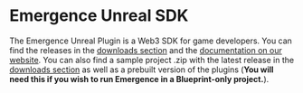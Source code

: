 # Emergence Unreal SDK
The Emergence Unreal Plugin is a Web3 SDK for game developers. You can find the releases in the [downloads section](https://github.com/CrucibleNetworksLtd/EmergenceSDKUnreal/releases/) and the [documentation on our website](https://docs.openmetadao.com/). You can also find a sample project .zip with the latest release in the [downloads section](https://github.com/CrucibleNetworksLtd/EmergenceSDKUnreal/releases/) as well as a prebuilt version of the plugins (**You will need this if you wish to run Emergence in a Blueprint-only project.**).
